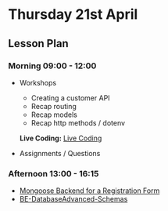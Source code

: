 # Thursday 21st April

## Lesson Plan

### Morning 09:00 - 12:00


+ Workshops
  + Creating a customer API 
  + Recap routing
  + Recap models 
  + Recap http methods / dotenv

  **Live Coding:** [Live Coding](https://github.com/GillesDCI/customers-backend-recap)
  
+ Assignments / Questions


### Afternoon 13:00 - 16:15

+ [Mongoose Backend for a Registration Form](https://github.com/FrancoSpeziali/db-mongoose-registration)
+ [BE-DatabaseAdvanced-Schemas](https://github.com/DigitalCareerInstitute/BE-DatabaseAdvanced-Schemas)
